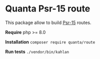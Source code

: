 # Quanta Psr-15 route

This package allow to build [Psr-15](https://www.php-fig.org/psr/psr-15/) routes.

**Require** php >= 8.0

**Installation** `composer require quanta/route`

**Run tests** `./vendor/bin/kahlan`
